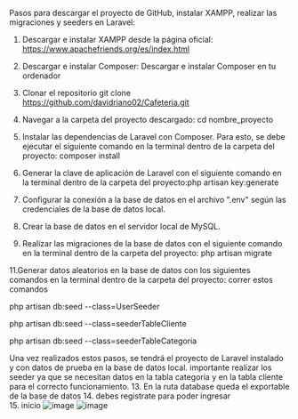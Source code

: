 Pasos para descargar el proyecto de GitHub, instalar XAMPP, realizar las migraciones y seeders en Laravel:

1. Descargar e instalar XAMPP desde la página oficial: https://www.apachefriends.org/es/index.html



3. Descargar e instalar Composer: Descargar e instalar Composer en tu ordenador
4.  Clonar el repositorio  git clone https://github.com/davidriano02/Cafeteria.git
5. Navegar a la carpeta del proyecto descargado: cd nombre_proyecto
5. Instalar las dependencias de Laravel con Composer. Para esto, se debe ejecutar el siguiente comando en    la    terminal dentro de la carpeta del proyecto: composer install
6. Generar la clave de aplicación de Laravel con el siguiente comando en la terminal dentro de la carpeta del proyecto:php artisan key:generate
8. Configurar la conexión a la base de datos en el archivo ".env" según las credenciales de la base de datos local.

9. Crear la base de datos en el servidor local de MySQL.

10. Realizar las migraciones de la base de datos con el siguiente comando en la terminal dentro de la carpeta del proyecto: php artisan migrate

11.Generar datos aleatorios en la base de datos con los siguientes comandos en la terminal dentro de la carpeta del proyecto:
correr estos comandos 

php artisan db:seed --class=UserSeeder

php artisan db:seed --class=seederTableCliente

php artisan db:seed --class=seederTableCategoria

Una vez realizados estos pasos, se tendrá el proyecto de Laravel instalado y con datos de prueba en la base de datos local. importante realizar los seeder  ya que se necesitan datos en la tabla categoria y en la tabla cliente para el correcto funcionamiento.
13. En la ruta database queda el exportable de la base de datos 
14. debes registrate para poder ingresar  
15. inicio ![image](https://github.com/davidriano02/Cafeteria/assets/132162397/380d388c-7ace-4219-aa76-087dd3c6e2e5)
![image](https://github.com/davidriano02/Cafeteria/assets/132162397/f99f9ae1-fb31-4472-a865-f1f614e14b66)

